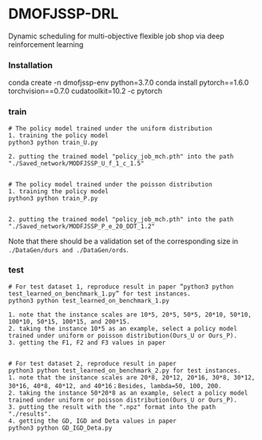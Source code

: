 # DMOFJSSP-DRL
Dynamic scheduling for multi-objective flexible job shop via deep reinforcement learning

### Installation 
conda create -n dmofjssp-env python=3.7.0 
conda install pytorch==1.6.0 torchvision==0.7.0 cudatoolkit=10.2 -c pytorch

### train

```
# The policy model trained under the uniform distribution
1. training the policy model
python3 python train_U.py

2. putting the trained model "policy_job_mch.pth" into the path "./Saved_network/MODFJSSP_U_f_1_c_1.5"


# The policy model trained under the poisson distribution
1. training the policy model
python3 python train_P.py


2. putting the trained model "policy_job_mch.pth" into the path "./Saved_network/MODFJSSP_P_e_20_DDT_1.2"
```

Note that there should be a validation set of the corresponding size in ```./DataGen/durs and ./DataGen/ords```.

### test

```
# For test dataset 1, reproduce result in paper “python3 python test_learned_on_benchmark_1.py” for test instances.
python3 python test_learned_on_benchmark_1.py

1. note that the instance scales are 10*5, 20*5, 50*5, 20*10, 50*10, 100*10, 50*15, 100*15, and 200*15.
2. taking the instance 10*5 as an example, select a policy model trained under uniform or poisson distribution(Ours_U or Ours_P).
3. getting the F1, F2 and F3 values in paper


# For test dataset 2, reproduce result in paper
python3 python test_learned_on_benchmark_2.py for test instances.
1. note that the instance scales are 20*8, 20*12, 20*16, 30*8, 30*12, 30*16, 40*8, 40*12, and 40*16；Besides, lambda=50, 100, 200.
2. taking the instance 50*20*8 as an example, select a policy model trained under uniform or poisson distribution(Ours_U or Ours_P).
3. putting the result with the ".npz" format into the path "./results".
4. getting the GD, IGD and Deta values in paper
python3 python GD_IGD_Deta.py

```

